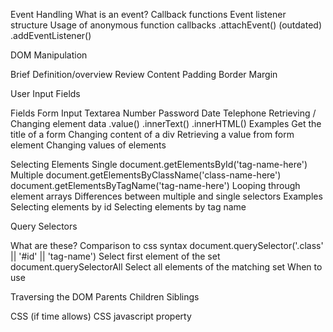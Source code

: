 
Event Handling
What is an event?
Callback functions
Event listener structure
Usage of anonymous function callbacks
.attachEvent() (outdated)
.addEventListener()

DOM Manipulation


Brief Definition/overview
Review
Content
Padding
Border
Margin

User Input Fields


Fields 
Form
Input
Textarea
Number
Password
Date
Telephone
Retrieving / Changing element data
.value()
.innerText()
.innerHTML()
Examples
Get the title of a form
Changing content of a div
Retrieving a value from form element
Changing values of elements

Selecting Elements
Single
document.getElementsById('tag-name-here')
Multiple
document.getElementsByClassName('class-name-here')
document.getElementsByTagName('tag-name-here')
Looping through element arrays
Differences between multiple and single selectors
Examples
Selecting elements by id
Selecting elements by tag name

Query Selectors


What are these?
Comparison to css syntax
document.querySelector('.class' || '#id' || 'tag-name')
Select first element of the set
document.querySelectorAll
Select all elements of the matching set
When to use


Traversing the DOM
Parents
Children
Siblings

CSS (if time allows)
CSS javascript property
